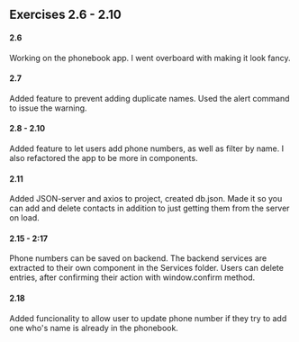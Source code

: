## Exercises 2.6 - 2.10

#### 2.6

Working on the phonebook app. I went overboard with making it look fancy.

#### 2.7

Added feature to prevent adding duplicate names. Used the alert command to issue the warning.

#### 2.8 - 2.10

Added feature to let users add phone numbers, as well as filter by name. I also refactored the app to be more in components.

#### 2.11

Added JSON-server and axios to project, created db.json. Made it so you can add and delete contacts in addition to just getting them from the server on load.

#### 2.15 - 2:17

Phone numbers can be saved on backend. The backend services are extracted to their own component in the Services folder. Users can delete entries, after confirming their action with window.confirm method.

#### 2.18

Added funcionality to allow user to update phone number if they try to add one who's name is already in the phonebook.
